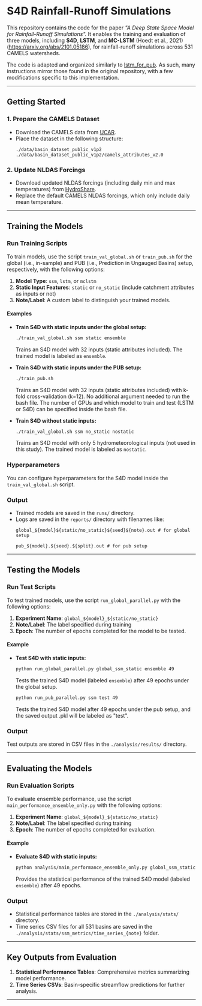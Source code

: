 
# **S4D Rainfall-Runoff Simulations**

This repository contains the code for the paper *"A Deep State Space Model for Rainfall-Runoff Simulations".* It enables the training and evaluation of three models, including **S4D**, **LSTM**, and **MC-LSTM** (Hoedt et al., 2021)(https://arxiv.org/abs/2101.05186), for rainfall-runoff simulations across 531 CAMELS watersheds.

The code is adapted and organized similarly to [lstm_for_pub](https://github.com/kratzert/lstm_for_pub). As such, many instructions mirror those found in the original repository, with a few modifications specific to this implementation.

---

## **Getting Started**

### **1. Prepare the CAMELS Dataset**
- Download the CAMELS data from [UCAR](https://ral.ucar.edu/solutions/products/camels).
- Place the dataset in the following structure:
  ```
  ./data/basin_dataset_public_v1p2
  ./data/basin_dataset_public_v1p2/camels_attributes_v2.0
  ```

### **2. Update NLDAS Forcings**
- Download updated NLDAS forcings (including daily min and max temperatures) from [HydroShare]([https://www.hydroshare.org/](https://www.hydroshare.org/resource/0a68bfd7ddf642a8be9041d60f40868c/)).
- Replace the default CAMELS NLDAS forcings, which only include daily mean temperature.

---

## **Training the Models**

### **Run Training Scripts**
To train models, use the script `train_val_global.sh` or `train_pub.sh` for the global (i.e., in-sample) and PUB (i.e., Prediction in Ungauged Basins) setup, respectively, with the following options:
1. **Model Type**: `ssm`, `lstm`, or `mclstm`
2. **Static Input Features**: `static` or `no_static` (include catchment attributes as inputs or not)
3. **Note/Label**: A custom label to distinguish your trained models.

#### **Examples**
- **Train S4D with static inputs under the global setup:**
  ```bash
  ./train_val_global.sh ssm static ensemble
  ```
  Trains an S4D model with 32 inputs (static attributes included). The trained model is labeled as `ensemble`.

- **Train S4D with static inputs under the PUB setup:**
  ```bash
  ./train_pub.sh
  ```
  Trains an S4D model with 32 inputs (static attributes included) with k-fold cross-validation (k=12). No additional argument needed to run the bash file. The number of GPUs and which model to train and test (LSTM or S4D) can be specified inside the bash file.
  
- **Train S4D without static inputs:**
  ```bash
  ./train_val_global.sh ssm no_static nostatic
  ```
  Trains an S4D model with only 5 hydrometeorological inputs (not used in this study). The trained model is labeled as `nostatic`.

### **Hyperparameters**
You can configure hyperparameters for the S4D model inside the `train_val_global.sh` script.

### **Output**
- Trained models are saved in the `runs/` directory.
- Logs are saved in the `reports/` directory with filenames like:
  ```
  global_${model}${static/no_static}${seed}${note}.out # for global setup
  ```
  ```
  pub_${model}.${seed}.${split}.out # for pub setup
  ```

---

## **Testing the Models**

### **Run Test Scripts**
To test trained models, use the script `run_global_parallel.py` with the following options:
1. **Experiment Name**: `global_${model}_${static/no_static}`
2. **Note/Label**: The label specified during training
3. **Epoch**: The number of epochs completed for the model to be tested.

#### **Example**
- **Test S4D with static inputs:**
  ```bash
  python run_global_parallel.py global_ssm_static ensemble 49
  ```
  Tests the trained S4D model (labeled `ensemble`) after 49 epochs under the global setup.

  ```bash
  python run_pub_parallel.py ssm test 49
  ```
  Tests the trained S4D model after 49 epochs under the pub setup, and the saved output .pkl will be labeled as "test".

### **Output**
Test outputs are stored in CSV files in the `./analysis/results/` directory.

---

## **Evaluating the Models**

### **Run Evaluation Scripts**
To evaluate ensemble performance, use the script `main_performance_ensemble_only.py` with the following options:
1. **Experiment Name**: `global_${model}_${static/no_static}`
2. **Note/Label**: The label specified during training
3. **Epoch**: The number of epochs completed for evaluation.

#### **Example**
- **Evaluate S4D with static inputs:**
  ```bash
  python analysis/main_performance_ensemble_only.py global_ssm_static ensemble 49
  ```
  Provides the statistical performance of the trained S4D model (labeled `ensemble`) after 49 epochs.

### **Output**
- Statistical performance tables are stored in the `./analysis/stats/` directory.
- Time series CSV files for all 531 basins are saved in the `./analysis/stats/ssm_metrics/time_series_{note}` folder.

---

## **Key Outputs from Evaluation**
1. **Statistical Performance Tables**: Comprehensive metrics summarizing model performance.
2. **Time Series CSVs**: Basin-specific streamflow predictions for further analysis.
   
---

